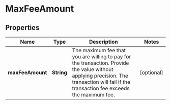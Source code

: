 

# MaxFeeAmount


## Properties

| Name | Type | Description | Notes |
|------------ | ------------- | ------------- | -------------|
|**maxFeeAmount** | **String** | The maximum fee that you are willing to pay for the transaction. Provide the value without applying precision. The transaction will fail if the transaction fee exceeds the maximum fee. |  [optional] |



